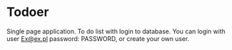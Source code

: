 # Todoer
Single page application. To do list with login to database. You can login with user Ex@ex.pl password: PASSWORD, or create your own user.
